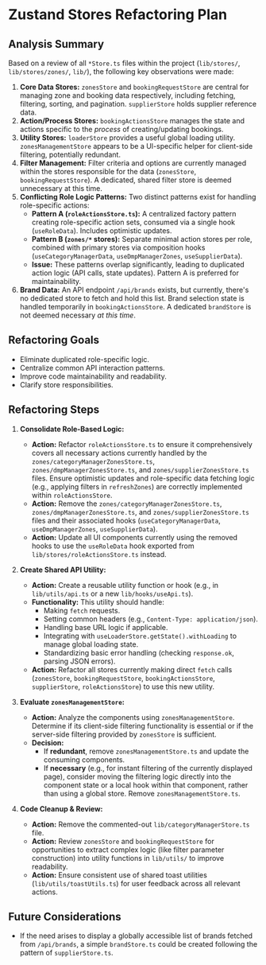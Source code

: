 # Zustand Stores Refactoring Plan

## Analysis Summary

Based on a review of all `*Store.ts` files within the project (`lib/stores/`, `lib/stores/zones/`, `lib/`), the following key observations were made:

1.  **Core Data Stores:** `zonesStore` and `bookingRequestStore` are central for managing zone and booking data respectively, including fetching, filtering, sorting, and pagination. `supplierStore` holds supplier reference data.
2.  **Action/Process Stores:** `bookingActionsStore` manages the state and actions specific to the *process* of creating/updating bookings.
3.  **Utility Stores:** `loaderStore` provides a useful global loading utility. `zonesManagementStore` appears to be a UI-specific helper for client-side filtering, potentially redundant.
4.  **Filter Management:** Filter criteria and options are currently managed within the stores responsible for the data (`zonesStore`, `bookingRequestStore`). A dedicated, shared filter store is deemed unnecessary at this time.
5.  **Conflicting Role Logic Patterns:** Two distinct patterns exist for handling role-specific actions:
    *   **Pattern A (`roleActionsStore.ts`):** A centralized factory pattern creating role-specific action sets, consumed via a single hook (`useRoleData`). Includes optimistic updates.
    *   **Pattern B (`zones/*` stores):** Separate minimal action stores per role, combined with primary stores via composition hooks (`useCategoryManagerData`, `useDmpManagerZones`, `useSupplierData`).
    *   **Issue:** These patterns overlap significantly, leading to duplicated action logic (API calls, state updates). Pattern A is preferred for maintainability.
6.  **Brand Data:** An API endpoint `/api/brands` exists, but currently, there's no dedicated store to fetch and hold this list. Brand selection state is handled temporarily in `bookingActionsStore`. A dedicated `brandStore` is not deemed necessary *at this time*.

## Refactoring Goals

*   Eliminate duplicated role-specific logic.
*   Centralize common API interaction patterns.
*   Improve code maintainability and readability.
*   Clarify store responsibilities.

## Refactoring Steps

1.  **Consolidate Role-Based Logic:**
    *   **Action:** Refactor `roleActionsStore.ts` to ensure it comprehensively covers all necessary actions currently handled by the `zones/categoryManagerZonesStore.ts`, `zones/dmpManagerZonesStore.ts`, and `zones/supplierZonesStore.ts` files. Ensure optimistic updates and role-specific data fetching logic (e.g., applying filters in `refreshZones`) are correctly implemented within `roleActionsStore`.
    *   **Action:** Remove the `zones/categoryManagerZonesStore.ts`, `zones/dmpManagerZonesStore.ts`, and `zones/supplierZonesStore.ts` files and their associated hooks (`useCategoryManagerData`, `useDmpManagerZones`, `useSupplierData`).
    *   **Action:** Update all UI components currently using the removed hooks to use the `useRoleData` hook exported from `lib/stores/roleActionsStore.ts` instead.

2.  **Create Shared API Utility:**
    *   **Action:** Create a reusable utility function or hook (e.g., in `lib/utils/api.ts` or a new `lib/hooks/useApi.ts`).
    *   **Functionality:** This utility should handle:
        *   Making `fetch` requests.
        *   Setting common headers (e.g., `Content-Type: application/json`).
        *   Handling base URL logic if applicable.
        *   Integrating with `useLoaderStore.getState().withLoading` to manage global loading state.
        *   Standardizing basic error handling (checking `response.ok`, parsing JSON errors).
    *   **Action:** Refactor all stores currently making direct `fetch` calls (`zonesStore`, `bookingRequestStore`, `bookingActionsStore`, `supplierStore`, `roleActionsStore`) to use this new utility.

3.  **Evaluate `zonesManagementStore`:**
    *   **Action:** Analyze the components using `zonesManagementStore`. Determine if its client-side filtering functionality is essential or if the server-side filtering provided by `zonesStore` is sufficient.
    *   **Decision:**
        *   If **redundant**, remove `zonesManagementStore.ts` and update the consuming components.
        *   If **necessary** (e.g., for instant filtering of the currently displayed page), consider moving the filtering logic directly into the component state or a local hook within that component, rather than using a global store. Remove `zonesManagementStore.ts`.

4.  **Code Cleanup & Review:**
    *   **Action:** Remove the commented-out `lib/categoryManagerStore.ts` file.
    *   **Action:** Review `zonesStore` and `bookingRequestStore` for opportunities to extract complex logic (like filter parameter construction) into utility functions in `lib/utils/` to improve readability.
    *   **Action:** Ensure consistent use of shared toast utilities (`lib/utils/toastUtils.ts`) for user feedback across all relevant actions.

## Future Considerations

*   If the need arises to display a globally accessible list of brands fetched from `/api/brands`, a simple `brandStore.ts` could be created following the pattern of `supplierStore.ts`.